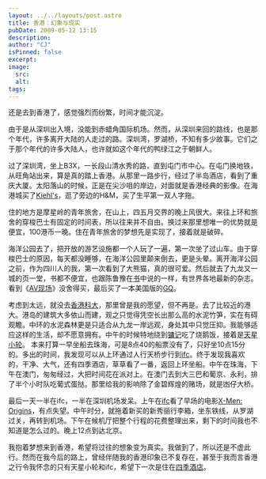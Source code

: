 ```yaml
---
layout: ../../layouts/post.astro
title: 香港：幻象与现实
pubDate: 2009-05-12 13:15
description: 
author: "CJ"
isPinned: false
excerpt: 
image:
  src:
  alt:
tags: 
---
```

还是去到香港了，感觉强烈而纷繁，时间才能沉淀。

由于是从深圳出入境，没能到赤蜡角国际机场。然而，从深圳来回的路线，也是那个年代，许多离开大陆的人走过的路。深圳湾，罗湖桥，不知有多少故事。它们之于那个年代的许多大陆人，也许就如这个年代的鸭绿江之于朝鲜人。

过了深圳湾，坐上B3X，一长段山清水秀的路，直到屯门市中心。在屯门换地铁，从旺角站出来，算是真的踏上香港。从那里一路步行，经过了半岛酒店，看到了重庆大厦。太阳落山的时候，正是在尖沙咀的岸边，对面就是香港经典的影像。在海港城买了<a href="https://www.kiehls.com/">Kiehl's</a>，逛了旁边的H&amp;M，买了生平第一双人字拖。

住的地方是摩星岭的青年旅舍，在山上，四五月交界的晚上风很大。来往上环和旅舍的穿梭巴士有固定的时间表，所以往来并不自由。换过来那里想唯一的优势就是便宜，100港币一晚。住在青年旅舍的梦想先是实现了，接着就是破碎。

海洋公园去了，把开放的游艺设施都一个人玩了一遍，第一次坐了过山车。由于穿梭巴士的原因，每天都没睡够，在海洋公园里颠来倒去，更是头晕。离开海洋公园之前，作为四川人的我，第一次看到了大熊猫，真的很可爱。然后就去了九龙又一城的页一堂，书都不便宜，也跟陈鲁豫在[书](https://book.douban.com/subject/1019485/)中说的一样，有世界各地最新的杂志。看到《[AV现场](https://book.douban.com/subject/1396340/)》没舍得买，最后买了一本美国版的[GQ](https://www.gq.com/)。 

考虑到太远，就没去[香港科大](https://www.ust.hk/)，那里曾是我的愿望，但不再是。去了比较近的港大。港岛的建筑大多依山而建，观之只觉得凭空长出那么高的水泥竹笋，实在有碍观瞻。中环的水泥森林更是只适合从九龙一岸远观，身处其中只觉压抑。我能够适应这样的生活，却不愿意拥有。中午的时候特地绕到[镛记](https://www.yungkee.com.hk/)吃了烧鹅饭，接着是[天星小轮](https://www.starferry.com.hk/)。 本来打算一早坐船去珠海，可是8点40的船票没有了，只好坐10点15分的。多出的时间，我发现可以从上环通过人行天桥步行到[ifc](https://www.ifc.com.hk/)。终于发现我喜欢的，干净、大气，还有四季酒店，草草看了一番，返回上环坐船。中午在珠海，下午在澳门，匆匆经过，大把时间花在派对上。在澳门去到大三巴和葡京、永利，排了半个小时队吃葡式蛋挞。那里给我的影响除了金碧辉煌的赌场，就是凼仔大桥。 

最后一天一半在ifc，一半在深圳机场发呆。上午在[ifc](https://www.ifc.com.hk/)看了早场的电影[X-Men: Origins](https://movie.douban.com/subject/1792928/)，有点失望。中午时分，就拖着新买的新秀丽行李箱，坐东铁线，从罗湖过关，再转到机场。下午在候机厅把整个行程的花费整理出来，剩下的时间我也不知道是怎么过的。晚上12点到达北京。 

我抱着梦想来到香港，希望将过往的想象变为真实。我做到了，所以还是不虚此行。然而在我今后的路上，曾经伴随我的香港印象已不复存在，甚至于我而言香港之行令我怀念的只有天星小轮和ifc，希望下一次是住在[四季酒店](https://www.fourseasons.com/hongkong/)。
